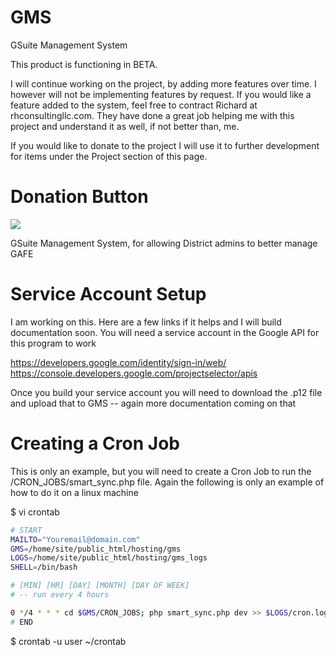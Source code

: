 # GMS
GSuite Management System

This product is functioning in BETA.  

I will continue working on the project, by adding more features over time.  I however will not be implementing features by request.  If you would like a feature added to the system, feel free to contract Richard at rhconsultingllc.com.  They have done a great job helping me with this project and understand it as well, if not better than, me.


If you would like to donate to the project I will use it to further development for items under the Project section of this page.
# Donation Button

[![](https://www.paypalobjects.com/en_US/i/btn/btn_donateCC_LG.gif)](https://www.paypal.com/cgi-bin/webscr?cmd=_s-xclick&hosted_button_id=SSHAPEDWFJ2MS)

GSuite Management System, for allowing District admins to better manage GAFE

# Service Account Setup

I am working on this.  Here are a few links if it helps and I will build documentation soon.
You will need a service account in the Google API for this program to work

https://developers.google.com/identity/sign-in/web/
https://console.developers.google.com/projectselector/apis

Once you build your service account you will need to download the .p12 file and upload that to GMS -- again more documentation coming on that

# Creating a Cron Job
This is only an example, but you will need to create a Cron Job to run the /CRON_JOBS/smart_sync.php file.  Again the following is only an example of how to do it on a linux machine

 $  vi crontab
 
```bash
# START
MAILTO="Youremail@domain.com"
GMS=/home/site/public_html/hosting/gms
LOGS=/home/site/public_html/hosting/gms_logs
SHELL=/bin/bash

# [MIN] [HR] [DAY] [MONTH] [DAY OF WEEK] 
# -- run every 4 hours 

0 */4 * * * cd $GMS/CRON_JOBS; php smart_sync.php dev >> $LOGS/cron.log 2>&1
# END
```

 $  crontab -u user ~/crontab
